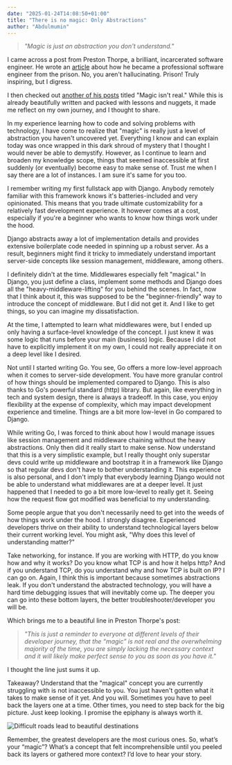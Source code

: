 ```yaml
---
date: "2025-01-24T14:08:50+01:00"
title: "There is no magic: Only Abstractions"
author: "Abdulmumin"
---
```


> _"Magic is just an abstraction you don't understand."_

I came across a post from Preston Thorpe, a brilliant, incarcerated software engineer. He wrote an [article](https://pthorpe92.dev/intro/my-story/) about how he became a professional software engineer from the prison. No, you aren't hallucinating. Prison! Truly inspiring, but I digress.

I then checked out [another of his posts](https://pthorpe92.dev/programming/magic/) titled "Magic isn't real." While this is already beautifully written and packed with lessons and nuggets, it made me reflect on my own journey, and I thought to share.

In my experience learning how to code and solving problems with technology, I have come to realize that "magic" is really just a level of abstraction you haven't uncovered yet. Everything I know and can explain today was once wrapped in this dark shroud of mystery that I thought I would never be able to demystify. However, as I continue to learn and broaden my knowledge scope, things that seemed inaccessible at first suddenly (or eventually) become easy to make sense of. Trust me when I say there are a lot of instances. I am sure it's same for you too.

I remember writing my first fullstack app with Django. Anybody remotely familiar with this framework knows it's batteries-included and very opinionated. This means that you trade ultimate customizability for a relatively fast development experience. It however comes at a cost, especially if you're a beginner who wants to know how things work under the hood.

Django abstracts away a lot of implementation details and provides extensive boilerplate code needed in spinning up a robust server. As a result, beginners might find it tricky to immediately understand important server-side concepts like session management, middleware, among others.

I definitely didn't at the time. Middlewares especially felt "magical." In Django, you just define a class, implement some methods and Django does all the "heavy-middleware-lifting" for you behind the scenes. In fact, now that I think about it, this was supposed to be the "beginner-friendly" way to introduce the concept of middleware. But I did not get it. And I like to get things, so you can imagine my dissatisfaction.

At the time, I attempted to learn what middlewares were, but I ended up only having a surface-level knowledge of the concept. I just knew it was some logic that runs before your main (business) logic. Because I did not have to explicitly implement it on my own, I could not really appreciate it on a deep level like I desired.

Not until I started writing Go. You see, Go offers a more low-level approach when it comes to server-side development. You have more granular control of how things should be implemented compared to Django. This is also thanks to Go's powerful standard (http) library. But again, like everything in tech and system design, there is always a tradeoff. In this case, you enjoy flexibility at the expense of complexity, which may impact development experience and timeline. Things are a bit more low-level in Go compared to Django.

While writing Go, I was forced to think about how I would manage issues like session management and middleware chaining without the heavy abstractions. Only then did it really start to make sense. Now understand that this is a very simplistic example, but I really thought only superstar devs could write up middleware and bootstrap it in a framework like Django so that regular devs don't have to bother understanding it. This experience is also personal, and I don't imply that everybody learning Django would not be able to understand what middlewares are at a deeper level. It just happened that I needed to go a bit more low-level to really get it. Seeing how the request flow got modified was beneficial to my understanding.

Some people argue that you don't necessarily need to get into the weeds of how things work under the hood. I strongly disagree. Experienced developers thrive on their ability to understand technological layers below their current working level. You might ask, "Why does this level of understanding matter?"

Take networking, for instance. If you are working with HTTP, do you know how and why it works? Do you know what TCP is and how it helps http? And if you understand TCP, do you understand why and how TCP is built on IP? I can go on. Again, I think this is important because sometimes abstractions leak. If you don't understand the abstracted technology, you will have a hard time debugging issues that will inevitably come up. The deeper you can go into these bottom layers, the better troubleshooter/developer you will be.

Which brings me to a beautiful line in Preston Thorpe's post:

> _"This is just a reminder to everyone at different levels of their developer journey, that the “magic” is not real and the overwhelming majority of the time, you are simply lacking the necessary context and it will likely make perfect sense to you as soon as you have it."_

I thought the line just sums it up.

Takeaway? Understand that the "magical" concept you are currently struggling with is not inaccessible to you. You just haven't gotten what it takes to make sense of it yet. And you will. Sometimes you have to peel back the layers one at a time. Other times, you need to step back for the big picture. Just keep looking. I promise the epiphany is always worth it.

![Difficult roads lead to beautiful destinations](https://dev-to-uploads.s3.amazonaws.com/uploads/articles/nrfy1993x0onflzxid06.jpg)

Remember, the greatest developers are the most curious ones. So, what’s your “magic”? What’s a concept that felt incomprehensible until you peeled back its layers or gathered more context? I’d love to hear your story.
